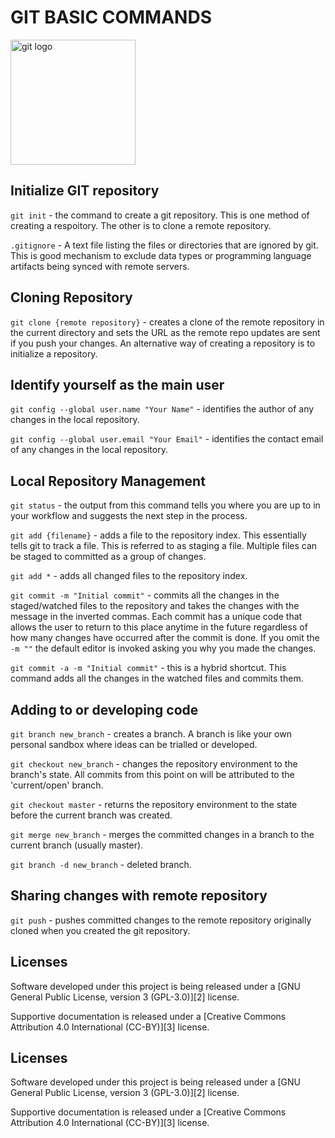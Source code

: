 # GIT BASIC COMMANDS

<img src="https://git-scm.com/images/logos/downloads/Git-Logo-2Color.png" alt="git logo" width=200>

## Initialize GIT repository

`git init` - the command to create a git repository. This is one method of creating a respoitory. The other is to clone a remote repository.

`.gitignore` - A text file listing the files or directories that are ignored by git. This is good mechanism to exclude data types or programming language artifacts being synced with remote servers.

## Cloning Repository

`git clone {remote repository}` - creates a clone of the remote repository in the current directory and sets the URL as the remote repo updates are sent if you push your changes. An alternative way of creating a repository is to initialize a repository.

## Identify yourself as the main user

`git config --global user.name "Your Name"` - identifies the author of any changes in the local repository.

`git config --global user.email "Your Email"` - identifies the contact email of any changes in the local repository.

## Local Repository Management

`git status` - the output from this command tells you where you are up to in your workflow and suggests the next step in the process.

`git add {filename}` - adds a file to the repository index. This essentially tells git to track a file. This is referred to as staging a file.  Multiple files can be staged to committed as a group of changes.

`git add *` - adds all changed files to the repository index.

`git commit -m "Initial commit"` - commits all the changes in the staged/watched files to the repository and takes the changes with the message in the inverted commas. Each commit has a unique code that allows the user to return to this place anytime in the future regardless of how many changes have occurred after the commit is done. If you omit the `-m ""` the default editor is invoked asking you why you made the changes. 

`git commit -a -m "Initial commit"` - this is a hybrid shortcut. This command adds all the changes in the watched files and commits them.

## Adding to or developing code

`git branch new_branch` - creates a branch. A branch is like your own personal sandbox where ideas can be trialled or developed. 

`git checkout new_branch` - changes the repository environment to the branch's state. All commits from this point on will be attributed to the 'current/open' branch.

`git checkout master` - returns the repository environment to the state before the current branch was created.

`git merge new_branch` - merges the committed changes in a branch to the current branch (usually master).

`git branch -d new_branch` - deleted branch.

## Sharing changes with remote repository

`git push` - pushes committed changes to the remote repository originally cloned when you created the git repository.

## Licenses

Software developed under this project is being released under a [GNU General Public License, version 3 (GPL-3.0)][2] license.

Supportive documentation is released under a [Creative Commons Attribution 4.0 International (CC-BY)][3] license.


## Licenses

Software developed under this project is being released under a [GNU General Public License, version 3 (GPL-3.0)][2] license.

Supportive documentation is released under a [Creative Commons Attribution 4.0 International (CC-BY)][3] license.


